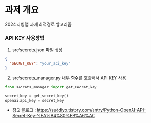 # 과제 개요

2024 리빙랩 과제 최적경로 알고리즘

### API KEY 사용방법

1. src/secrets.json 파일 생성

```json
{
  "SECRET_KEY": "your_api_key"
}
```

2. src/secrets_manager.py 내부 함수를 호출해서 API KEY 사용

```python
from secrets_manager import get_secret_key

secret_key = get_secret_key()
openai.api_key = secret_key
```

- 참고 블로그 : https://suddiyo.tistory.com/entry/Python-OpenAI-API-Secret-Key-%EA%B4%80%EB%A6%AC
